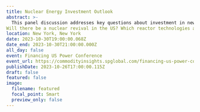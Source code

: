 ```yaml
---
title: Nuclear Energy Investment Outlook
abstract: >-
  This panel discussion addresses key questions about investment in new nuclear energy. 
Will there be a nuclear revival in the US? Which reactor technologies are in play? What’s the potential timeline for demonstration and development? How do the economics look?
location: New York, New York
date: 2023-10-30T19:00:00.068Z
date_end: 2023-10-30T21:00:00.000Z
all_day: false
event: Financing US Power Conference
event_url: https://commodityinsights.spglobal.com/financing-us-power-conference.html
publishDate: 2023-10-26T17:00:00.115Z
draft: false
featured: false
image:
  filename: featured
  focal_point: Smart
  preview_only: false
---
```

